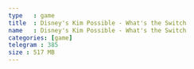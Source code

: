 ```yaml
---
type   : game
title  : Disney's Kim Possible - What's the Switch
name   : Disney's Kim Possible - What's the Switch
categories: [game]
telegram : 385
size : 517 MB
---
```



